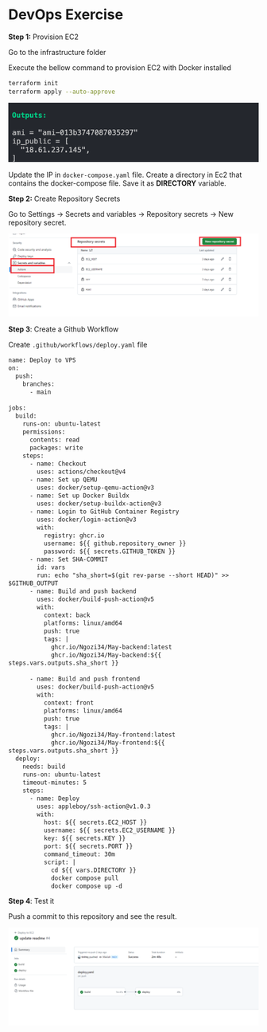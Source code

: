# DevOps Exercise

**Step 1:** Provision EC2

Go to the infrastructure folder

Execute the bellow command to provision EC2 with Docker installed

```bash
terraform init
terraform apply --auto-approve
```

![output](./image/output.png)

Update the IP in `docker-compose.yaml` file. Create a directory in Ec2 that contains the docker-compose file. Save it as **DIRECTORY** variable.

**Step 2:** Create Repository Secrets

Go to Settings → Secrets and variables → Repository secrets → New repository secret.

![Image](./image/secrets.png)

**Step 3**: Create a Github Workflow

Create `.github/workflows/deploy.yaml` file

```docker
name: Deploy to VPS
on:
  push:
    branches:
      - main

jobs:
  build:
    runs-on: ubuntu-latest
    permissions:
      contents: read
      packages: write
    steps:
      - name: Checkout
        uses: actions/checkout@v4
      - name: Set up QEMU
        uses: docker/setup-qemu-action@v3
      - name: Set up Docker Buildx
        uses: docker/setup-buildx-action@v3
      - name: Login to GitHub Container Registry
        uses: docker/login-action@v3
        with:
          registry: ghcr.io
          username: ${{ github.repository_owner }}
          password: ${{ secrets.GITHUB_TOKEN }}
      - name: Set SHA-COMMIT
        id: vars
        run: echo "sha_short=$(git rev-parse --short HEAD)" >> $GITHUB_OUTPUT
      - name: Build and push backend
        uses: docker/build-push-action@v5
        with:
          context: back
          platforms: linux/amd64
          push: true
          tags: |
            ghcr.io/Ngozi34/May-backend:latest
            ghcr.io/Ngozi34/May-backend:${{ steps.vars.outputs.sha_short }}

      - name: Build and push frontend
        uses: docker/build-push-action@v5
        with:
          context: front
          platforms: linux/amd64
          push: true
          tags: |
            ghcr.io/Ngozi34/May-frontend:latest
            ghcr.io/Ngozi34/May-frontend:${{ steps.vars.outputs.sha_short }}
  deploy:
    needs: build
    runs-on: ubuntu-latest
    timeout-minutes: 5
    steps:
      - name: Deploy
        uses: appleboy/ssh-action@v1.0.3
        with:
          host: ${{ secrets.EC2_HOST }}
          username: ${{ secrets.EC2_USERNAME }}
          key: ${{ secrets.KEY }}
          port: ${{ secrets.PORT }}
          command_timeout: 30m
          script: |
            cd ${{ vars.DIRECTORY }}
            docker compose pull
            docker compose up -d
```

**Step 4**: Test it

Push a commit to this repository and see the result.

![Deployment](./image/deploy.png)
